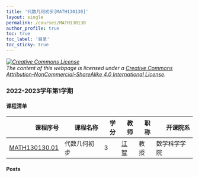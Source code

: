 ```yaml
---
title: '代数几何初步[MATH130130]'
layout: single
permalink: /courses/MATH130130
author_profile: true
toc: true
toc_label: '目录'
toc_sticky: true
---
```



<div class='notice--warning'>
	<p><i><a rel='license' href='http://creativecommons.org/licenses/by-nc-sa/4.0/'><img alt='Creative Commons License' style='border-width:0' src='https://i.creativecommons.org/l/by-nc-sa/4.0/88x31.png' /></a><br /> The content of this webpage is licensed under a <a rel='license' href='http://creativecommons.org/licenses/by-nc-sa/4.0/'>Creative Commons Attribution-NonCommercial-ShareAlike 4.0 International License</a>.</i></p>
</div>

### 2022-2023学年第1学期


#### 课程清单

<div style='text-align: center;' id='MATH130130_2223F'> <table id='MATH130130_2223F_table'>
  <thead>
    <tr style="text-align: right;">
      <th>课程序号</th>
      <th>课程名称</th>
      <th>学分</th>
      <th>教师</th>
      <th>职称</th>
      <th>开课院系</th>
    </tr>
  </thead>
  <tbody>
    <tr>
      <td><a href='https://fdu-math.github.io/courses/class-id/MATH130130-01'>MATH130130.01</a></td>
      <td>代数几何初步</td>
      <td>3</td>
      <td><a href='https://fdu-math.github.io/teachers/江智'>江智</a></td>
      <td>教授</td>
      <td>数学科学学院</td>
    </tr>
  </tbody>
</table></div>

#### Posts

